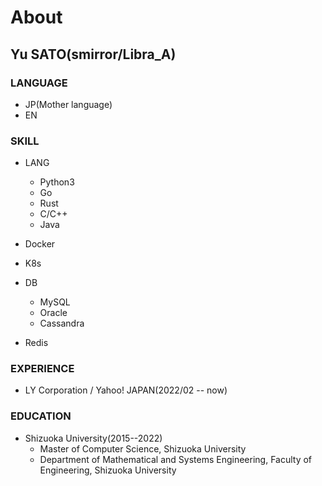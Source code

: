 # About
## Yu SATO(smirror/Libra_A)
### LANGUAGE
- JP(Mother language)
- EN

### SKILL
- LANG
  - Python3
  - Go
  - Rust
  - C/C++
  - Java

- Docker
- K8s

- DB
  - MySQL
  - Oracle
  - Cassandra

- Redis

### EXPERIENCE
- LY Corporation / Yahoo! JAPAN(2022/02 -- now)

### EDUCATION
- Shizuoka University(2015--2022)
  - Master of Computer Science, Shizuoka University 
  - Department of Mathematical and Systems Engineering, Faculty of Engineering, Shizuoka University 
